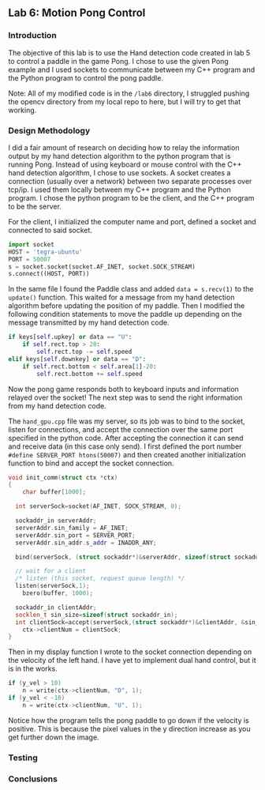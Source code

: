 ## Lab 6: Motion Pong Control
### Introduction
The objective of this lab is to use the Hand detection code created in lab 5 to control a paddle in the game Pong. I chose to use the given Pong example and I used sockets to communicate between my C++ program and the Python program to control the pong paddle.

Note: All of my modified code is in the ```/lab6``` directory, I struggled pushing the opencv directory from my local repo to here, but I will try to get that working.

### Design Methodology
I did a fair amount of research on deciding how to relay the information output by my hand detection algorithm to the python program that is running Pong. Instead of using keyboard or mouse control with the C++ hand detection algorithm, I chose to use sockets. A socket creates a connection (usually over a network) between two separate processes over tcp/ip. I used them locally between my C++ program and the Python program. I chose the python program to be the client, and the C++ program to be the server. 

For the client, I initialized the computer name and port, defined a socket and connected to said socket.

```python
import socket
HOST = 'tegra-ubuntu'
PORT = 50007
s = socket.socket(socket.AF_INET, socket.SOCK_STREAM)
s.connect((HOST, PORT))
```

In the same file I found the Paddle class and added ```data = s.recv(1)``` to the ```update()``` function. This waited for a message from my hand detection algorithm before updating the position of my paddle. Then I modified the following condition statements to move the paddle up depending on the message transmitted by my hand detection code.

```python
if keys[self.upkey] or data == "U":
	if self.rect.top > 20:
		self.rect.top -= self.speed
elif keys[self.downkey] or data == "D":
	if self.rect.bottom < self.area[1]-20:
		self.rect.bottom += self.speed
```

Now the pong game responds both to keyboard inputs and information relayed over the socket! The next step was to send the right information from my hand detection code.

The ```hand_gpu.cpp``` file was my server, so its job was to bind to the socket, listen for connections, and accept the connection over the same port specified in the python code. After accepting the connection it can send and receive data (in this case only send). I first defined the port number ```#define SERVER_PORT htons(50007)``` and then created another initialization function to bind and accept the socket connection.

```c++
void init_comm(struct ctx *ctx)
{
	char buffer[1000];

  int serverSock=socket(AF_INET, SOCK_STREAM, 0);

  sockaddr_in serverAddr;
  serverAddr.sin_family = AF_INET;
  serverAddr.sin_port = SERVER_PORT;
  serverAddr.sin_addr.s_addr = INADDR_ANY;

  bind(serverSock, (struct sockaddr*)&serverAddr, sizeof(struct sockaddr));

  // wait for a client
  /* listen (this socket, request queue length) */
  listen(serverSock,1);
	bzero(buffer, 1000);

  sockaddr_in clientAddr;
  socklen_t sin_size=sizeof(struct sockaddr_in);
  int clientSock=accept(serverSock,(struct sockaddr*)&clientAddr, &sin_size);
	ctx->clientNum = clientSock;
}
```

Then in my display function I wrote to the socket connection depending on the velocity of the left hand. I have yet to implement dual hand control, but it is in the works.

```c++
if (y_vel > 10)
	n = write(ctx->clientNum, "D", 1);
if (y_vel < -10)
	n = write(ctx->clientNum, "U", 1);
```

Notice how the program tells the pong paddle to go down if the velocity is positive. This is because the pixel values in the y direction increase as you get further down the image.

### Testing


### Conclusions
